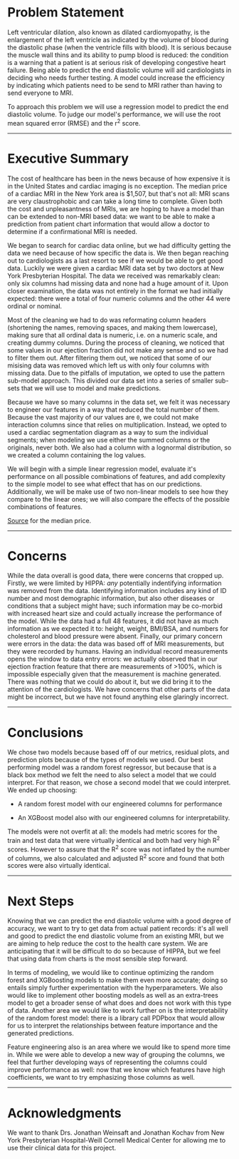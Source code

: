 # Problem Statement

Left ventricular dilation, also known as dilated cardiomyopathy, is the enlargement of the left ventricle as indicated by the volume of blood during the diastolic phase (when the ventricle fills with blood).  It is serious because the muscle wall thins and its ability to pump blood is reduced: the condition is a warning that a patient is at serious risk of developing congestive heart failure.  Being able to predict the end diastolic volume will aid cardiologists in deciding who needs further testing. A model could increase the efficiency by indicating which patients need to be send to MRI rather than having to send everyone to MRI.

To approach this problem we will use a regression model to predict the end diastolic volume.  To judge our model's performance, we will use the root mean squared error (RMSE) and the r<sup>2</sup> score.

-------

# Executive Summary

The cost of healthcare has been in the news because of how expensive it is in the United States and cardiac imaging is no exception.  The median price of a cardiac MRI in the New York area is $1,507, but that's not all: MRI scans are very claustrophobic and can take a long time to complete.  Given both the cost and unpleasantness of MRIs, we are hoping to have a model than can be extended to non-MRI based data: we want to be able to make a prediction from patient chart information that would allow a doctor to determine if a confirmational MRI is needed.

We began to search for cardiac data online, but we had difficulty getting the data we need because of how specific the data is.  We then began reaching out to cardiologists as a last resort to see if we would be able to get good data.  Luckily we were given a cardiac MRI data set by two doctors at New York Presbyterian Hospital.  The data we received was remarkably clean: only six columns had missing data and none had a huge amount of it.  Upon closer examination, the data was not entirely in the format we had initially expected: there were a total of four numeric columns and the other 44 were ordinal or nominal.

Most of the cleaning we had to do was reformating column headers (shortening the names, removing spaces, and making them lowercase), making sure that all ordinal data is numeric, i.e. on a numeric scale, and creating dummy columns.  During the process of cleaning, we noticed that some values in our ejection fraction did not make any sense and so we had to filter them out.  After filtering them out, we noticed that some of our misising data was removed which left us with only four columns with missing data.  Due to the pitfalls of imputation, we opted to use the pattern sub-model approach.  This divided our data set into a series of smaller sub-sets that we will use to model and make predictions.

Because we have so many columns in the data set, we felt it was necessary to engineer our features in a way that reduced the total number of them.  Because the vast majority of our values are `0`, we could not make interaction columns since that relies on multiplication.  Instead, we opted to used a cardiac segmentation diagram as a way to sum the individual segments; when modeling we use either the summed columns or the originals, never both.  We also had a column with a lognormal distribution, so we created a column containing the log values.

We will begin with a simple linear regression model,  evaluate it's performance on all possible combinations of features, and add complexity to the simple model to see what effect that has on our predictions.  Additionally, we will be make use of two non-linear models to see how they compare to the linear ones; we will also compare the effects of the possible combinations of features.


[Source](https://www.newchoicehealth.com/places/new-york/new-york/mri/cardiac-mri]) for the median price.

-------

# Concerns

While the data overall is good data, there were concerns that cropped up.  Firstly, we were limited by HIPPA: _any_ potentially indentifying information was removed from the data.  Identifying information includes any kind of ID number and most demographic information, but also other diseases or conditions that a subject might have; such information may be co-morbid with increased heart size and could actually increase the performance of the model.  While the data had a full 48 features, it did not have as much information as we expected it to: height, weight, BMI/BSA, and numbers for cholesterol and blood pressure were absent.  Finally, our primary concern were errors in the data: the data was based off of MRI measurements, but they were recorded by humans.  Having an individual record measurements opens the window to data entry errors: we actually observed that in our ejection fraction feature that there are measurements of >100%, which is impossible especially given that the measurement is machine generated.  There was nothing that we could do about it, but we did bring it to the attention of the cardiologists.  We have concerns that other parts of the data might be incorrect, but we have not found anything else glaringly incorrect.

-------

# Conclusions

We chose two models because based off of our metrics, residual plots, and prediction plots because of the types of models we used.  Our best performing model was a random forest regressor, but because that is a black box method we felt the need to also select a model that we could interpret.  For that reason, we chose a second model that we could interpret.  We ended up choosing:


- A random forest model with our engineered columns for performance


- An XGBoost model also with our engineered columns for interpretability.

The models were not overfit at all: the models had metric scores for the train and test data that were virtually identical and both had very high R<sup>2</sup> scores.  However to assure that the R<sup>2</sup> score was not inflated by the number of columns, we also calculated and adjusted R<sup>2</sup> score and found that both scores were also virtually identical.


-----

# Next Steps


Knowing that we can predict the end diastolic volume with a good degree of accuracy, we want to try to get data from actual patient records: it's all well and good to predict the end diastolic volume from an existing MRI, but we are aiming to help reduce the cost to the health care system.  We are anticipating that it will be difficult to do so because of HIPPA, but we feel that using data from charts is the most sensible step forward.

In terms of modeling, we would like to continue optimizing the random forest and XGBoosting models to make them even more accurate; doing so entails simply further experimentation with the hyperparameters.  We also would like to implement other boosting models as well as an extra-trees model  to get a broader sense of what does and does not work with this type of data.  Another area we would like to work further on is the interpretability of the random forest model: there is a library call PDPbox that would allow for us to interpret the relationships between feature importance and the generated predictions.

Feature engineering also is an area where we would like to spend more time in.  While we were able to develop a new way of grouping the columns, we feel that further developing ways of representing the columns could improve performance as well: now that we know which features have high coefficients, we want to try emphasizing those columns as well.

-----

# Acknowledgments

We want to thank Drs. Jonathan Weinsaft and Jonathan Kochav from New York Presbyterian Hospital-Weill Cornell Medical Center for allowing me to use their clinical data for this project.